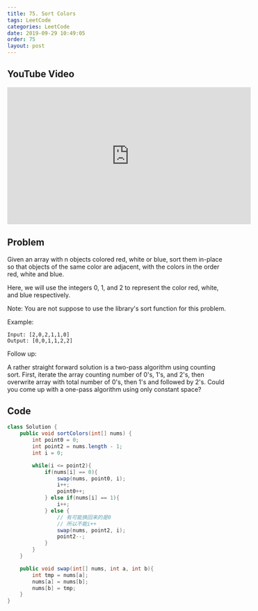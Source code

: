 ```yaml
---
title: 75. Sort Colors
tags: LeetCode
categories: LeetCode
date: 2019-09-29 10:49:05
order: 75
layout: post
---
```


## YouTube Video

<iframe width="560" height="315" src="https://www.youtube.com/embed/AFAwe8uBWv8" frameborder="0" allow="accelerometer; autoplay; encrypted-media; gyroscope; picture-in-picture" allowfullscreen></iframe>

## Problem

Given an array with n objects colored red, white or blue, sort them in-place so that objects of the same color are adjacent, with the colors in the order red, white and blue.

Here, we will use the integers 0, 1, and 2 to represent the color red, white, and blue respectively.

Note: You are not suppose to use the library's sort function for this problem.

Example:

```
Input: [2,0,2,1,1,0]
Output: [0,0,1,1,2,2]
```

Follow up:

A rather straight forward solution is a two-pass algorithm using counting sort.
First, iterate the array counting number of 0's, 1's, and 2's, then overwrite array with total number of 0's, then 1's and followed by 2's.
Could you come up with a one-pass algorithm using only constant space?

## Code

```java
class Solution {
    public void sortColors(int[] nums) {
        int point0 = 0;
        int point2 = nums.length - 1;
        int i = 0;

        while(i <= point2){
            if(nums[i] == 0){
                swap(nums, point0, i);
                i++;
                point0++;
            } else if(nums[i] == 1){
                i++;
            } else {
                // 有可能换回来的是0
                // 所以不能i++
                swap(nums, point2, i);
                point2--;
            }
        }
    }

    public void swap(int[] nums, int a, int b){
        int tmp = nums[a];
        nums[a] = nums[b];
        nums[b] = tmp;
    }
}
```
